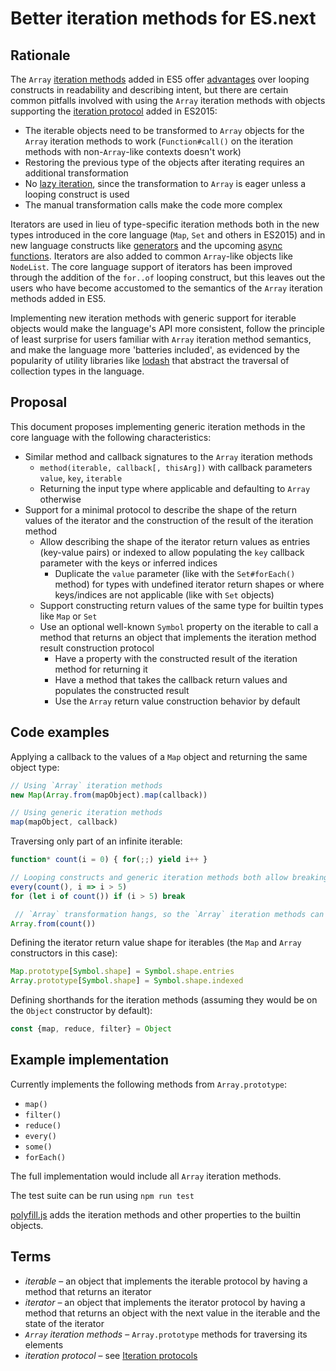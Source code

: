 # Better iteration methods for ES.next

## Rationale

The `Array` [iteration methods][1] added in ES5 offer [advantages][4] over looping constructs in readability and describing intent, but there are certain common pitfalls involved with using the `Array` iteration methods with objects supporting the [iteration protocol][2] added in ES2015:

 * The iterable objects need to be transformed to `Array` objects for the `Array` iteration methods to work (`Function#call()` on the iteration methods with non-`Array`-like contexts doesn't work)
 * Restoring the previous type of the objects after iterating requires an additional transformation
 * No [lazy iteration][3], since the transformation to `Array` is eager unless a looping construct is used
 * The manual transformation calls make the code more complex

Iterators are used in lieu of type-specific iteration methods both in the new types introduced in the core language (`Map`, `Set` and others in ES2015) and in new language constructs like [generators][5] and the upcoming [async functions][6]. Iterators are also added to common `Array`-like objects like `NodeList`. The core language support of iterators has been improved through the addition of the `for..of` looping construct, but this leaves out the users who have become accustomed to the semantics of the `Array` iteration methods added in ES5.

Implementing new iteration methods with generic support for iterable objects would make the language's API more consistent, follow the principle of least surprise for users familiar with `Array` iteration method semantics, and make the language more 'batteries included', as evidenced by the popularity of utility libraries like [lodash][7] that abstract the traversal of collection types in the language.

## Proposal

This document proposes implementing generic iteration methods in the core language with the following characteristics:

 * Similar method and callback signatures to the `Array` iteration methods
   + `method(iterable, callback[, thisArg])` with callback parameters `value`, `key`, `iterable`
   + Returning the input type where applicable and defaulting to `Array` otherwise
 * Support for a minimal protocol to describe the shape of the return values of the iterator and the construction of the result of the iteration method
   + Allow describing the shape of the iterator return values as entries (key-value pairs) or indexed to allow populating the `key` callback parameter with the keys or inferred indices
     - Duplicate the `value` parameter (like with the `Set#forEach()` method) for types with undefined iterator return shapes or where keys/indices are not applicable (like with `Set` objects)
   + Support constructing return values of the same type for builtin types like `Map` or `Set`
   + Use an optional well-known `Symbol` property on the iterable to call a method that returns an object that implements the iteration method result construction protocol
     - Have a property with the constructed result of the iteration method for returning it
     - Have a method that takes the callback return values and populates the constructed result
     - Use the `Array` return value construction behavior by default

## Code examples

Applying a callback to the values of a `Map` object and returning the same object type:
```javascript
// Using `Array` iteration methods
new Map(Array.from(mapObject).map(callback))

// Using generic iteration methods
map(mapObject, callback)
```

Traversing only part of an infinite iterable:
```javascript
function* count(i = 0) { for(;;) yield i++ }

// Looping constructs and generic iteration methods both allow breaking
every(count(), i => i > 5)
for (let i of count()) if (i > 5) break

 // `Array` transformation hangs, so the `Array` iteration methods can't be used
Array.from(count())
```

Defining the iterator return value shape for iterables (the `Map` and `Array` constructors in this case):
```javascript
Map.prototype[Symbol.shape] = Symbol.shape.entries
Array.prototype[Symbol.shape] = Symbol.shape.indexed
```

Defining shorthands for the iteration methods (assuming they would be on the `Object` constructor by default):
```javascript
const {map, reduce, filter} = Object
```

## Example implementation

Currently implements the following methods from `Array.prototype`:

 * `map()`
 * `filter()`
 * `reduce()`
 * `every()`
 * `some()`
 * `forEach()`

The full implementation would include all `Array` iteration methods.

The test suite can be run using `npm run test`

[polyfill.js](/src/polyfill.js) adds the iteration methods and other properties to the builtin objects.

## Terms

 * *iterable* – an object that implements the iterable protocol by having a method that returns an iterator
 * *iterator* – an object that implements the iterator protocol by having a method that returns an object with the next value in the iterable and the state of the iterator
 * *`Array` iteration methods* – `Array.prototype` methods for traversing its elements
 * *iteration protocol* – see [Iteration protocols][2]

[1]: https://developer.mozilla.org/en-US/docs/Web/JavaScript/Reference/Global_Objects/Array#Iteration_methods
[2]: https://developer.mozilla.org/en/docs/Web/JavaScript/Reference/Iteration_protocols
[3]: http://raganwald.com/2015/02/17/lazy-iteratables-in-javascript.html
[4]: https://gist.github.com/robotlolita/7643014
[5]: https://developer.mozilla.org/en-US/docs/Web/JavaScript/Guide/Iterators_and_Generators
[6]: https://github.com/tc39/ecmascript-asyncawait
[7]: https://lodash.com/
